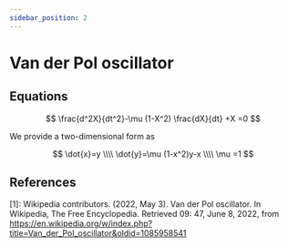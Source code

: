 ```yaml
---
sidebar_position: 2
---
```


# Van der Pol oscillator

## Equations

$$
\frac{d^2X}{dt^2}-\mu (1-X^2) \frac{dX}{dt} +X =0
$$

We provide a two-dimensional form as 

$$
\dot{x}=y \\\\
\dot{y}=\mu (1-x^2)y-x \\\\
\mu =1
$$

## References

[1]: Wikipedia contributors. (2022, May 3). Van der Pol oscillator. In Wikipedia, The Free Encyclopedia. Retrieved 09:
47, June 8, 2022, from https://en.wikipedia.org/w/index.php?title=Van_der_Pol_oscillator&oldid=1085958541